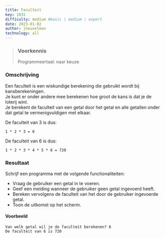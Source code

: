 ```yaml
---
title: Faculteit
key: 1031
difficulty: medium #basic | medium | expert
date: 2023-01-02
author: jheuvelman
technology: all
---
```






> ### Voorkennis
> Programmeertaal: naar keuze

### Omschrijving
Een faculteit is een wiskundige berekening die gebruikt wordt bij kansberekeningen.  
Je kunt er onder andere mee berekenen hoe groot de kans is dat je de loterij wint.  
Je berekent de faculteit van een getal door het getal en alle getallen onder dat getal te vermenigvuldigen met elkaar.

De faculteit van 3 is dus: 
```shell
1 * 2 * 3 = 6 
```
De faculteit van 6 is dus: 
```shell
1 * 2 * 3 * 4 * 5 * 6 = 720
```

### Resultaat
Schrijf een programma met de volgende functionaliteiten:

- Vraag de gebruiker een getal in te voeren.
- Geef een melding wanneer de gebruiker geen getal ingevoerd heeft.
- Bereken vervolgens de faculteit van het door de gebruiker ingevoerde getal.
- Toon de uitkomst op het scherm.

#### Voorbeeld
```shell
Van welk getal wil je de faculteit berekenen? 6 
De faculteit van 6 is 720
```
